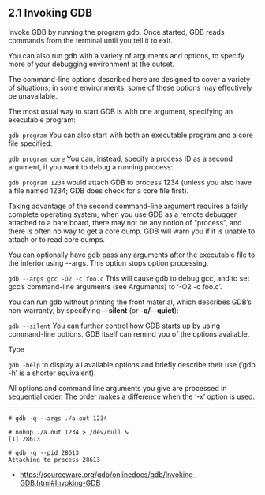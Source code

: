 
## 2.1 Invoking GDB

Invoke GDB by running the program gdb. Once started, GDB reads commands from the terminal until you tell it to exit.

You can also run gdb with a variety of arguments and options, to specify more of your debugging environment at the outset.

The command-line options described here are designed to cover a variety of situations; in some environments, some of these options may effectively be unavailable.

The most usual way to start GDB is with one argument, specifying an executable program:

`gdb program`
You can also start with both an executable program and a core file specified:

`gdb program core`
You can, instead, specify a process ID as a second argument, if you want to debug a running process:

`gdb program 1234`
would attach GDB to process 1234 (unless you also have a file named 1234; GDB does check for a core file first).

Taking advantage of the second command-line argument requires a fairly complete operating system; when you use GDB as a remote debugger attached to a bare board, there may not be any notion of “process”, and there is often no way to get a core dump. GDB will warn you if it is unable to attach or to read core dumps.

You can optionally have gdb pass any arguments after the executable file to the inferior using --args. This option stops option processing.

`gdb --args gcc -O2 -c foo.c`
This will cause gdb to debug gcc, and to set gcc’s command-line arguments (see Arguments) to ‘-O2 -c foo.c’.

You can run gdb without printing the front material, which describes GDB’s non-warranty, by specifying **--silent** (or **-q/--quiet**):

`gdb --silent`
You can further control how GDB starts up by using command-line options. GDB itself can remind you of the options available.

Type

`gdb -help`
to display all available options and briefly describe their use (‘gdb -h’ is a shorter equivalent).

All options and command line arguments you give are processed in sequential order. The order makes a difference when the ‘-x’ option is used.

----

```
# gdb -q --args ./a.out 1234
```

```
# nohup ./a.out 1234 > /dev/null &
[1] 28613

# gdb -q --pid 28613
Attaching to process 28613
```

- https://sourceware.org/gdb/onlinedocs/gdb/Invoking-GDB.html#Invoking-GDB